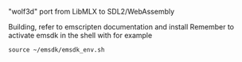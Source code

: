 "wolf3d" port from LibMLX to SDL2/WebAssembly

Building, refer to emscripten documentation and install
Remember to activate emsdk in the shell with for example

`source ~/emsdk/emsdk_env.sh`